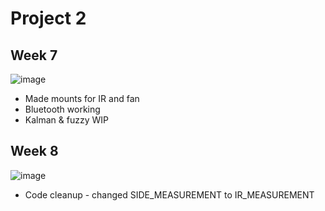 # Project 2

## Week 7
![image](Week7.gif "image")
  * Made mounts for IR and fan
  * Bluetooth working
  * Kalman & fuzzy WIP

## Week 8 
![image](Week8.gif "image")
  * Code cleanup - changed SIDE_MEASUREMENT to IR_MEASUREMENT
